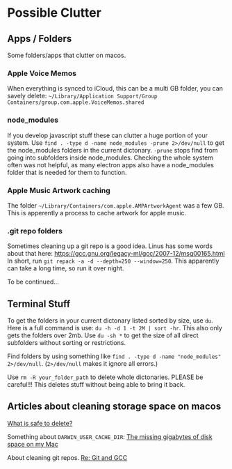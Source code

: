 # Possible Clutter

## Apps / Folders
Some folders/apps that clutter on macos.

### Apple Voice Memos
When everything is synced to iCloud, this can be a multi GB folder, you can savely delete:
`~/Library/Application Support/Group Containers/group.com.apple.VoiceMemos.shared`

### node_modules
If you develop javascript stuff these can clutter a huge portion of your system.
Use `find . -type d -name node_modules -prune 2>/dev/null` to get the node_modules folders in the current dictonary. `-prune` stops find from going into subfolders inside node_modules.
Checking the whole system often was not helpful, as many electron apps also have a node_modules folder that is needed for them to function.

### Apple Music Artwork caching
The folder `~/Library/Containers/com.apple.AMPArtworkAgent` was a few GB. This is apperently a process to cache artwork for apple music.

### .git repo folders
Sometimes cleaning up a git repo is a good idea. Linus has some words about that here: https://gcc.gnu.org/legacy-ml/gcc/2007-12/msg00165.html
In short, run `git repack -a -d --depth=250 --window=250`. This apparently can take a long time, so run it over night.

To be continued…

## Terminal Stuff

To get the folders in your current dictonary listed sorted by size, use `du`.
Here is a full command is use: `du -h -d 1 -t 2M | sort -hr`. This also only gets the folders over 2mb.
Use `du -sh *` to get the size of all direct subfolders without sorting or restrictions.

Find folders by using something like `find . -type d -name "node_modules" 2>/dev/null`. (`2>/dev/null` makes it ignore all errors.)

Use `rm -R your_folder_path` to delete whole dictonaries. PLEASE be careful!!! This deletes stuff without being able to bring it back.

## Articles about cleaning storage space on macos

[What is safe to delete?](https://daisydiskapp.com/guide/what-to-delete)

Something about `DARWIN_USER_CACHE_DIR`: [The missing gigabytes of disk space on my Mac](https://www.ctrl.blog/entry/darwin-user-cache-gigabytes.html)

About cleaning git repos. [Re: Git and GCC](https://gcc.gnu.org/legacy-ml/gcc/2007-12/msg00165.html)
